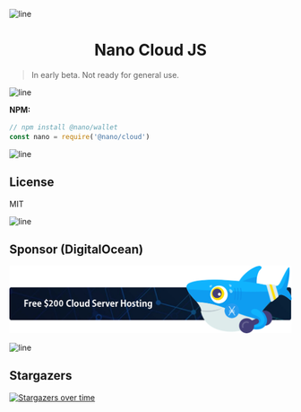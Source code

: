 ![line](https://github.com/nano-currency/node-cli/raw/main/.github/line.png)

<h1 align="center">Nano Cloud JS</h1>

> In early beta. Not ready for general use. 

![line](https://github.com/nano-currency/node-cli/raw/main/.github/line.png)

**NPM:**
```js
// npm install @nano/wallet
const nano = require('@nano/cloud')
```

![line](https://github.com/nano-currency/node-cli/raw/main/.github/line.png)

## License

MIT

![line](https://github.com/nano-currency/node-cli/raw/main/.github/line.png)

## Sponsor (DigitalOcean)

<a align="center" target="_blank" href="https://m.do.co/c/f139acf4ddcb"><img style="object-fit: contain;
    max-width: 100%;" src="https://github.com/fwd/fwd/raw/master/ads/digitalocean_new.png" width="970" /></a>

![line](https://github.com/nano-currency/node-cli/raw/main/.github/line.png)

## Stargazers

[![Stargazers over time](https://starchart.cc/fwd/nano-js.svg)](https://github.com/fwd/nano-js)
